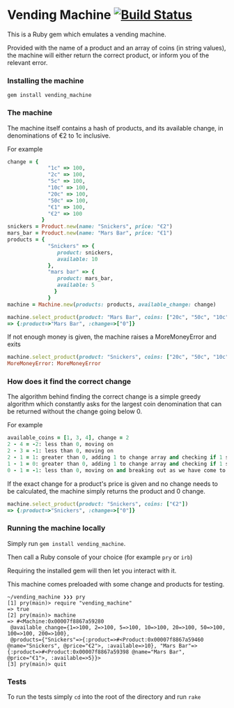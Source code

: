 # Vending Machine [![Build Status](https://travis-ci.org/jonnyom/vending_machine.svg?branch=master)](https://travis-ci.org/jonnyom/vending_machine)
This is a Ruby gem which emulates a vending machine.

Provided with the name of a product and an array of coins (in string values), 
the machine will either return the correct product, 
or inform you of the relevant error.

### Installing the machine
```
gem install vending_machine
```

### The machine
The machine itself contains a hash of products, and its available change,
in denominations of €2 to 1c inclusive.

For example
```ruby
change = {
             "1c" => 100,
             "2c" => 100,
             "5c" => 100,
             "10c" => 100,
             "20c" => 100,
             "50c" => 100,
             "€1" => 100,
             "€2" => 100
           }
snickers = Product.new(name: "Snickers", price: "€2")
mars_bar = Product.new(name: "Mars Bar", price: "€1")
products = {
             "Snickers" => {
                product: snickers,
                available: 10
             },
             "mars bar" => {
                product: mars_bar,
                available: 5
               }
             }
machine = Machine.new(products: products, available_change: change)

machine.select_product(product: "Mars Bar", coins: ["20c", "50c", "10c", "20c"])
=> {:product=>"Mars Bar", :change=>["0"]}
```

If not enough money is given, the machine raises a MoreMoneyError and exits

```ruby
machine.select_product(product: "Snickers", coins: ["20c", "50c", "10c", "20c"])
MoreMoneyError: MoreMoneyError
```

### How does it find the correct change
The algorithm behind finding the correct change is a simple greedy algorithm which 
constantly asks for the largest coin denomination that can be returned without
the change going below 0.

For example
```ruby
available_coins = [1, 3, 4], change = 2
2 - 4 = -2: less than 0, moving on
2 - 3 = -1: less than 0, moving on
2 - 1 = 1: greater than 0, adding 1 to change array and checking if 1 still works with new change of 1
1 - 1 = 0: greater than 0, adding 1 to change array and checking if 1 still works with new change of 0
0 - 1 = -1: less than 0, moving on and breaking out as we have come to the end of the array
```

If the exact change for a product's price is given and no change needs to be calculated,
the machine simply returns the product and 0 change.

```ruby
machine.select_product(product: "Snickers", coins: ["€2"])
=> {:product=>"Snickers", :change=>["0"]}
```

### Running the machine locally
Simply run `gem install vending_machine`.

Then call a Ruby console of your choice (for example `pry` or `irb`)

Requiring the installed gem will then let you interact with it. 

This machine comes preloaded with some change and products for testing.


```
~/vending_machine ❯❯❯ pry                                                                                                                                                                                                    
[1] pry(main)> require "vending_machine"
=> true
[2] pry(main)> machine
=> #<Machine:0x00007f8867a59280
 @available_change={1=>100, 2=>100, 5=>100, 10=>100, 20=>100, 50=>100, 100=>100, 200=>100},
 @products={"Snickers"=>{:product=>#<Product:0x00007f8867a59460 @name="Snickers", @price="€2">, :available=>10}, "Mars Bar"=>{:product=>#<Product:0x00007f8867a59398 @name="Mars Bar", @price="€1">, :available=>5}}>
[3] pry(main)> quit
```

### Tests
To run the tests simply `cd` into the root of the directory and run `rake`
